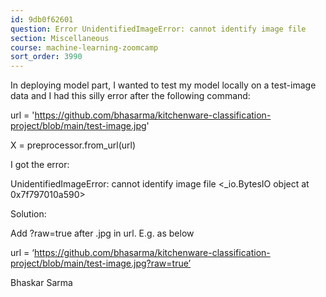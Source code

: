```yaml
---
id: 9db0f62601
question: Error UnidentifiedImageError: cannot identify image file
section: Miscellaneous
course: machine-learning-zoomcamp
sort_order: 3990
---
```


In deploying model part, I wanted to test my model locally on a test-image data and I had this silly error after the following command:

url = 'https://github.com/bhasarma/kitchenware-classification-project/blob/main/test-image.jpg'

X = preprocessor.from_url(url)

I got the error:

UnidentifiedImageError: cannot identify image file <_io.BytesIO object at 0x7f797010a590>

Solution:

Add ?raw=true after .jpg in url. E.g. as below

url = ‘https://github.com/bhasarma/kitchenware-classification-project/blob/main/test-image.jpg?raw=true’

Bhaskar Sarma

